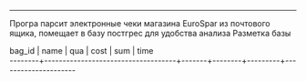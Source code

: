 ---
Програ парсит электронные чеки магазина EuroSpar из почтового ящика, помещает в базу постгрес для удобства анализа
Разметка базы

 bag_id |                name                |  qua  |  cost  |   sum   |        time         
--------+------------------------------------+-------+--------+---------+---------------------
